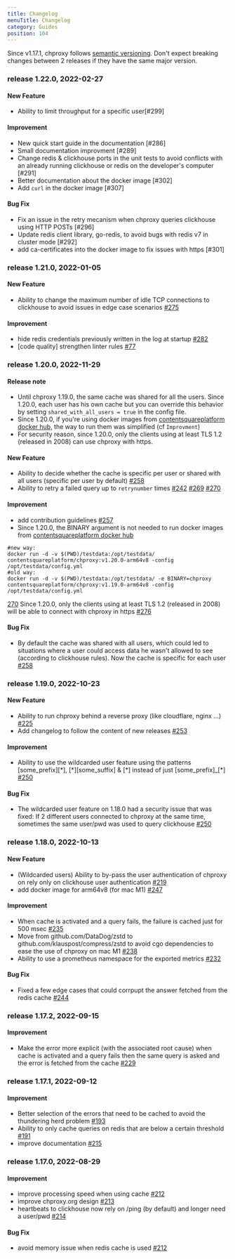 ```yaml
---
title: Changelog
menuTitle: Changelog
category: Guides
position: 104
---
```


Since v1.17.1, chproxy follows [semantic versioning](https://semver.org/).
Don't expect breaking changes between 2 releases if they have the same major version.

### <a id="229"></a> release 1.22.0, 2022-02-27

#### New Feature
* Ability to limit throughput for a specific user[#299]

#### Improvement
* New quick start guide in the documentation [#286]
* Small documentation improvment [#289]
* Change redis & clickhouse ports in the unit tests to avoid conflicts with an already running clickhouse or redis on the developer's computer [#291]
* Better documentation about the docker image [#302]
* Add `curl` in the docker image [#307]

#### Bug Fix
* Fix an issue in the retry mecanism when chproxy queries clickhouse using  HTTP POSTs [#296]
* Update redis client library, go-redis, to avoid bugs with redis v7 in cluster mode [#292]
* add ca-certificates into the docker image to fix issues with https [#301]

### <a id="229"></a> release 1.21.0, 2022-01-05

#### New Feature
* Ability to change the maximum number of idle TCP connections to clickhouse to avoid issues in edge case scenarios [#275](https://github.com/ContentSquare/chproxy/pull/275)

#### Improvement
* hide redis credentials previously written in the log at startup [#282](https://github.com/ContentSquare/chproxy/pull/282)
* [code quality] strengthen linter rules [#77](https://github.com/ContentSquare/chproxy/pull/277)


### <a id="229"></a> release 1.20.0, 2022-11-29

#### Release note
* Until chproxy 1.19.0, the same cache was shared for all the users.
Since 1.20.0, each user has his own cache but you can override this behavior by setting `shared_with_all_users = true` in the config file.
* Since 1.20.0, if you're using docker images from [contentsquareplatform docker hub](https://hub.docker.com/r/contentsquareplatform/chproxy), the way to run them was simplified (cf `Improvment`)
* For security reason, since 1.20.0, only the clients using at least TLS 1.2 (released in 2008) can use chproxy with https.

#### New Feature
* Ability to decide whether the cache is specific per user or shared with all users (specific per user by default) [#258](https://github.com/ContentSquare/chproxy/pull/258) 
* Ability to retry a failed query up to `retrynumber` times [#242](https://github.com/ContentSquare/chproxy/pull/242) [#269](https://github.com/ContentSquare/chproxy/pull/269) [#270](https://github.com/ContentSquare/chproxy/pull/270)

#### Improvement
* add contribution guidelines [#257](https://github.com/ContentSquare/chproxy/pull/257)
* Since 1.20.0, the BINARY argument is not needed to run docker images from [contentsquareplatform docker hub](https://hub.docker.com/r/contentsquareplatform/chproxy)
```
#new way:
docker run -d -v $(PWD)/testdata:/opt/testdata/ contentsquareplatform/chproxy:v1.20.0-arm64v8 -config /opt/testdata/config.yml
#old way:
docker run -d -v $(PWD)/testdata:/opt/testdata/ -e BINARY=chproxy contentsquareplatform/chproxy:v1.19.0-arm64v8 -config /opt/testdata/config.yml
```
[270](https://github.com/ContentSquare/chproxy/pull/274)
Since 1.20.0, only the clients using at least TLS 1.2 (released in 2008) will be able to connect with chproxy in https [#276](https://github.com/ContentSquare/chproxy/pull/276)

#### Bug Fix
* By default the cache was shared with all users, which could led to situations where a user could access data he wasn't allowed to see (according to clickhouse rules). Now the cache is specific for each user [#258](https://github.com/ContentSquare/chproxy/pull/258)




### <a id="229"></a> release 1.19.0, 2022-10-23

#### New Feature
* Ability to run chproxy behind a reverse proxy (like cloudflare, nginx ...) [#225](https://github.com/ContentSquare/chproxy/pull/225) 
* Add changelog to follow the content of new releases [#253](https://github.com/ContentSquare/chproxy/pull/253)

#### Improvement
* Ability to use the wildcarded user feature using the patterns [some_prefix][\*], [\*][some_suffix] & [\*] instead of just [some_prefix]_[\*] [#250](https://github.com/ContentSquare/chproxy/pull/250)

#### Bug Fix
* The wildcarded user feature on 1.18.0 had a security issue that was fixed: If 2 different users connected to chproxy at the same time, sometimes the same user/pwd was used to query clickhouse [#250](https://github.com/ContentSquare/chproxy/pull/250)



### <a id="228"></a> release 1.18.0, 2022-10-13

#### New Feature
* (Wildcarded users) Ability to by-pass the user authentication of chproxy on rely only on clickhouse user authentication [#219](https://github.com/ContentSquare/chproxy/pull/219)
* add docker image for arm64v8 (for mac M1) [#247](https://github.com/ContentSquare/chproxy/pull/247)

#### Improvement
* When cache is activated and a query fails, the failure is cached just for 500 msec [#235](https://github.com/ContentSquare/chproxy/pull/235)
* Move from github.com/DataDog/zstd to github.com/klauspost/compress/zstd to avoid cgo dependencies to ease the use of chproxy on mac M1 [#238](https://github.com/ContentSquare/chproxy/pull/238)
* Ability to use a prometheus namespace for the exported metrics [#232](https://github.com/ContentSquare/chproxy/pull/232)

#### Bug Fix
* Fixed a few edge cases that could corrpupt the answer fetched from the redis cache [#244](https://github.com/ContentSquare/chproxy/pull/244)



### <a id="228"></a> release 1.17.2, 2022-09-15

#### Improvement
* Make the error more explicit (with the associated root cause) when cache is activated and a query fails then the same query is asked and the error is fetched from the cache [#229](https://github.com/ContentSquare/chproxy/pull/229)



### <a id="228"></a> release 1.17.1, 2022-09-12

#### Improvement
* Better selection of the errors that need to be cached to avoid the thundering herd problem [#193](https://github.com/ContentSquare/chproxy/pull/193)
* Ability to only cache queries on redis that are below a certain threshold [#191](https://github.com/ContentSquare/chproxy/pull/191)
* improve documentation [#215](https://github.com/ContentSquare/chproxy/pull/215)



### <a id="228"></a> release 1.17.0, 2022-08-29

#### Improvement
* improve processing speed when using cache  [#212](https://github.com/ContentSquare/chproxy/pull/212)
* improve chproxy.org design  [#213](https://github.com/ContentSquare/chproxy/pull/213)
* heartbeats to clickhouse now rely on /ping (by default) and longer need a user/pwd [#214](https://github.com/ContentSquare/chproxy/pull/214)

#### Bug Fix
* avoid memory issue when redis cache is used  [#212](https://github.com/ContentSquare/chproxy/pull/212)
